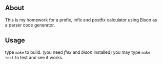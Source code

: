 ## About
This is my homework for a prefix, infix and postfix calculator using Bison as a parser code generator.

## Usage
type ```make``` to build. (you need *flex* and *bison* installed)
you may type ```make test``` to test and see it works.
